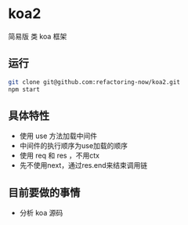 # koa2
简易版 类 koa 框架

## 运行

```sh
git clone git@github.com:refactoring-now/koa2.git
npm start
```

## 具体特性

- 使用 use 方法加载中间件
- 中间件的执行顺序为use加载的顺序
- 使用 req 和 res ，不用ctx
- 先不使用next，通过res.end来结束调用链


## 目前要做的事情

- 分析 koa 源码